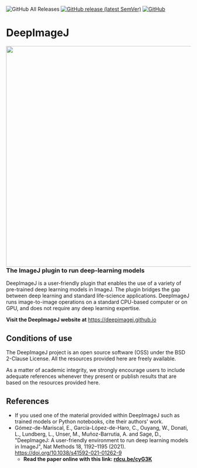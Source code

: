 ![GitHub All Releases](https://img.shields.io/github/downloads/deepimagej/deepimagej-plugin/total?color=red)
[![GitHub release (latest SemVer)](https://img.shields.io/github/v/release/deepimagej/deepimagej-plugin)](https://github.com/deepimagej/deepimagej-plugin/releases)
[![GitHub](https://img.shields.io/github/license/deepimagej/deepimagej-plugin)](https://raw.githubusercontent.com/deepimagej/deepimagej-plugin/master/LICENSE)

<!--
<img src="https://github.com/deepimagej/deepimagej/raw/master/images/icon.png" align="right" width="250"/>
-->
# DeepImageJ

<img src="https://github.com/deepimagej/deepimagej/raw/master/images/deepImageJ.png" align="right" width="600"/>

### The ImageJ plugin to run deep-learning models


DeepImageJ is a user-friendly plugin that enables the use of a variety of pre-trained deep learning models in ImageJ. 
The plugin bridges the gap between deep learning and standard life-science applications. 
DeepImageJ runs image-to-image operations on a standard CPU-based computer or on GPU, and does not require any deep learning expertise.

**Visit the DeepImageJ website at** https://deepimagej.github.io


## Conditions of use
The DeepImageJ project is an open source software (OSS) under the BSD 2-Clause License. All the resources provided here are freely available. 

As a matter of academic integrity, we strongly encourage users to include adequate references whenever they present or publish results that are based on the resources provided here. 

## References
* If you used one of the material provided within DeepImageJ such as trained models or Python notebooks, cite their authors' work. 
* Gómez-de-Mariscal, E., García-López-de-Haro, C., Ouyang, W., Donati, L., Lundberg, L., Unser, M., Muñoz-Barrutia, A. and Sage, D., "DeepImageJ: A user-friendly environment to run deep learning models in ImageJ", Nat Methods 18, 1192–1195 (2021). 
https://doi.org/10.1038/s41592-021-01262-9
  * **Read the paper online with this link: [rdcu.be/cyG3K](https://rdcu.be/cyG3K)**

